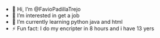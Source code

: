 - 👋 Hi, I’m @FavioPadillaTrejo
- 👀 I’m interested in get a job
- 🌱 I’m currently learning python java and html
- ⚡ Fun fact: I do my encripter in 8 hours  and i have 13 yers

<!---
FavioPadillaTrejo/FavioPadillaTrejo is a ✨ special ✨ repository because its `README.md` (this file) appears on your GitHub profile.
You can click the Preview link to take a look at your changes.
--->
